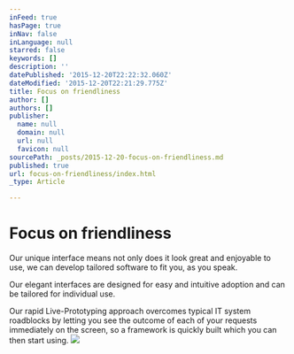 ```yaml
---
inFeed: true
hasPage: true
inNav: false
inLanguage: null
starred: false
keywords: []
description: ''
datePublished: '2015-12-20T22:22:32.060Z'
dateModified: '2015-12-20T22:21:29.775Z'
title: Focus on friendliness
author: []
authors: []
publisher:
  name: null
  domain: null
  url: null
  favicon: null
sourcePath: _posts/2015-12-20-focus-on-friendliness.md
published: true
url: focus-on-friendliness/index.html
_type: Article

---
```

# Focus on friendliness

Our unique interface means not only does it look great and enjoyable to use, we can develop tailored software to fit you, as you speak.

Our elegant interfaces are designed for easy and intuitive adoption and can be tailored for individual use.

Our rapid Live-Prototyping approach overcomes typical IT system roadblocks by letting you see the outcome of each of your requests immediately on the screen, so a framework is quickly built which you can then start using.
![](https://the-grid-user-content.s3-us-west-2.amazonaws.com/15a46cff-7337-490b-81f1-4daa44091af3.png)